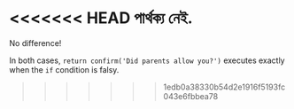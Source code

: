 <<<<<<< HEAD
পার্থক্য নেই.
=======
No difference!

In both cases, `return confirm('Did parents allow you?')` executes exactly when the `if` condition is falsy.
>>>>>>> 1edb0a38330b54d2e1916f5193fc043e6fbbea78
